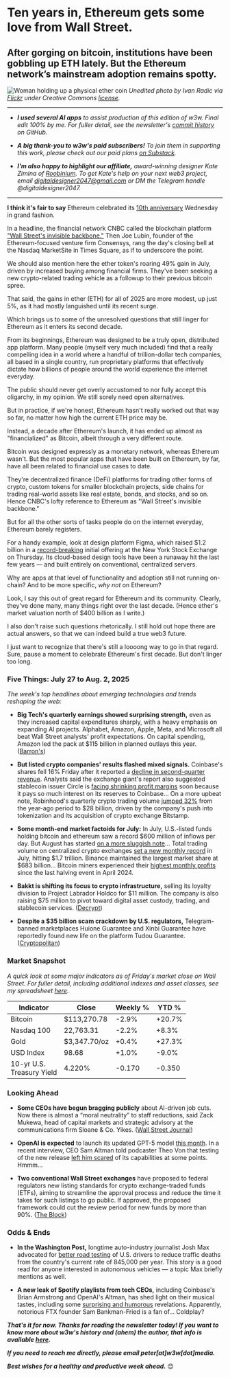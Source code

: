 # Ten years in, Ethereum gets some love from Wall Street.
## After gorging on bitcoin, institutions have been gobbling up ETH lately. But the Ethereum network’s mainstream adoption remains spotty.

![Woman holding up a physical ether coin](https://w3w.news/img/eth-1920.jpg)
*Unedited photo by Ivan Radic via [Flickr](https://www.flickr.com/people/26344495@N05/) under Creative Commons [license](https://creativecommons.org/licenses/by/2.0/).*

<hr>

- _**I used several AI apps** to assist production of this edition of w3w. Final edit 100% by me. For fuller detail, see the newsletter's [commit history](https://github.com/peteramckay/w3wnewsletter/commits) on GitHub._

- _**A big thank-you to w3w's paid subscribers!** To join them in supporting this work, please check out our paid plans [on Substack](https://w3wnews.substack.com/subscribe)._

- _**I'm also happy to highlight our affiliate,** award-winning designer Kate Zimina of [Roobinium](https://dribbble.com/roobinium). To get Kate's help on your next web3 project, email digitaldesigner2047@gmail.com or DM the Telegram handle @digitaldesigner2047._

<hr>

**I think it's fair to say** Ethereum celebrated its [10th anniversary](https://www.theblock.co/post/364947/10-years-on-ethereum-has-rebuilt-itself-time-and-again-without-compromising-on-its-values-community-members-say) Wednesday in grand fashion.

In a headline, the financial network CNBC called the blockchain platform ["Wall Street's invisible backbone."](https://www.cnbc.com/2025/08/02/ethereum-turns-10-from-scrappy-experiment-to-wall-streets-invisible-backbone.html) Then Joe Lubin, founder of the Ethereum-focused venture firm Consensys, rang the day's closing bell at the Nasdaq MarketSite in Times Square, as if to underscore the point.

We should also mention here the ether token's roaring 49% gain in July, driven by increased buying among financial firms. They've been seeking  a new crypto-related trading vehicle as a followup to their previous bitcoin spree.

That said, the gains in ether (ETH) for all of 2025 are more modest, up just 5%, as it had mostly languished until its recent surge.

Which brings us to some of the unresolved questions that still linger for Ethereum as it enters its second decade.

From its beginnings, Ethereum was designed to be a truly open, distributed app platform. Many people (myself very much included) find that a really compelling idea in a world where a handful of trillion-dollar tech companies, all based in a single country, run proprietary platforms that effectively dictate how billions of people around the world experience the internet everyday.

The public should never get overly accustomed to nor fully accept this oligarchy, in my opinion. We still sorely need open alternatives.

But in practice, if we're honest, Ethereum hasn't really worked out that way so far, no matter how high the current ETH price may be.

Instead, a decade after Ethereum's launch, it has ended up almost as "financialized" as Bitcoin, albeit through a very different route.

Bitcoin was designed expressly as a monetary network, whereas Ethereum wasn't. But the most popular apps that have been built on Ethereum, by far, have all been related to financial use cases to date.

They're decentralized finance (DeFi) platforms for trading other forms of crypto, custom tokens for smaller blockchain projects, side chains for trading real-world assets like real estate, bonds, and stocks, and so on. Hence CNBC's lofty reference to Ethereum as "Wall Street's invisible backbone."

But for all the other sorts of tasks people do on the internet everyday, Ethereum barely registers.

For a handy example, look at design platform Figma, which raised $1.2 billion in a [record-breaking](https://www.marketwatch.com/story/figma-prices-ipo-at-33-a-share-raising-1-2-billion-b8df6eca) initial offering at the New York Stock Exchange on Thursday. Its cloud-based design tools have been a runaway hit the last few years — and built entirely on conventional, centralized servers.

Why are apps at that level of functionality and adoption still not running on-chain? And to be more specific, *why not* on Ethereum?

Look, I say this out of great regard for Ethereum and its community. Clearly, they've done many, many things right over the last decade. (Hence ether's market valuation north of $400 billion as I write.)

I also don't raise such questions rhetorically. I still hold out hope there are actual answers, so that we can indeed build a true web3 future.

I just want to recognize that there's still a loooong way to go in that regard. Sure, pause a moment to celebrate Ethereum's first decade. But don't linger too long.

<!--

- Ethereum has reached a milestone, celebrating its 10-year anniversary with a remarkable 1.2 million percent increase in value since its initial coin offering in 2014. Despite facing numerous challenges, including the DAO hack, regulatory hurdles, and scalability issues, Ethereum has consistently demonstrated its resilience and adaptability, solidifying its position as a foundational platform for the next generation of financial systems. ([The Block]) <!-- Draft news summary by Leo/Llama 3.1 8B
- Ethereum treasury companies have rapidly accumulated over 1% of all circulating ETH in just two months, with some analysts predicting a tenfold growth could push prices past $4,000. This rapid accumulation is attributed to institutions' desire to capitalize on regulatory inefficiencies and potential staking rewards, although Bernstein analysts note that these companies also face unique risks such as liquidity and smart contract risks. ([Decrypt](https://decrypt.co/332281/ethereum-treausry-10-percent-all-eth-standard-chartered)) <!-- Draft news summary by Leo/Llama 3.1 8B

- SharpLink Gaming, a Minnesota-based Ethereum treasury firm, has significantly increased its Ethereum holdings in July, acquiring $780 million worth of the cryptocurrency and solidifying its position as one of the largest holders of Ethereum. This strategic move is part of the company's plan to boost shareholder value by acquiring more Ethereum per fully diluted share. ([Decrypt](https://decrypt.co/332334/sharplink-gaming-drops-780-million-ethereum-july))

- Polygon, a leading Ethereum Layer 2 platform, suffered a one-hour outage due to a consensus bug that occurred when a validator left the network. The bug was promptly patched, and the network has since returned to normal, although users may still experience disruptions accessing various apps due to ongoing RPC issues. ([The Block](https://www.theblock.co/post/364913/polygon-suffers-hour-long-outage-weeks-after-complex-hard-fork)) <!-- Draft news summary by Leo/Llama 3.1 8B

Ex-TikTok employee Kate Cassidy talked about "Dead Internet" theory: https://www.youtube.com/watch?v=2fwgtIJXAvk&t=40s

Researcher pitches "lean" development roadmap for Ethereum, including changes to quantum-proof the network. https://cointelegraph.com/news/justin-drake-proposes-lean-ethereum



<hr>

[![affiliate banner ad](https://w3w.news/img/affiliate-kz-letter.png)](
https://dribbble.com/roobinium)

<hr>

-->


### Five Things: July 27 to Aug. 2, 2025


*The week's top headlines about emerging technologies and trends reshaping the web:*


- **Big Tech's quarterly earnings showed surprising strength,** even as they increased capital expenditures sharply, with a heavy emphasis on expanding AI projects. Alphabet, Amazon, Apple, Meta, and Microsoft all beat Wall Street analysts' profit expectations. On capital spending, Amazon led the pack at $115 billion in planned outlays this year. ([Barron's](https://news.google.com/read/CBMifEFVX3lxTE4wb3BsQWg0YzZhSTEwWEQyeUNsQklZV045S20wV2Z5emlOdXV0c3o3VzNMWnYydDJiOGE2cGVleENIdU1QQW1LZm5uY3ViMmE5dm10OWhuYUsxZy1FcFgtTkZzU2lXVGpuUE5BLUFOX0tjSnVxVGEzRmZ0ckI?hl=en-US&gl=US&ceid=US%3Aen))

- **But listed crypto companies' results flashed mixed signals.**  Coinbase's shares fell 16% Friday after it reported a [decline in second-quarter revenue](https://www.theblock.co/post/365138/coinbase-reports-data-theft-cost-307-million-as-spot-volumes-and-revenue-dip-in-q2). Analysts said the exchange giant's report also suggested stablecoin issuer Circle is [facing shrinking profit margins](https://www.theblock.co/post/365302/coinbases-q2-earnings-point-to-shrinking-usdc-margins-for-circle-mizuho-says) soon because it pays so much interest on its reserves to Coinbase... On a more upbeat note, Robinhood's quarterly crypto trading volume [jumped 32%](https://www.theblock.co/post/364887/robinhoods-q2-crypto-volume-tokenization-bitstamp-deal) from the year-ago period to $28 billion, driven by the company's push into tokenization and its acquisition of crypto exchange Bitstamp.

- **Some month-end market factoids for July:** In July, U.S.-listed funds holding bitcoin and ethereum saw a record $600 million of inflows per day. But August has started [on a more sluggish note](https://www.theblock.co/post/365325/us-crypto-etfs-open-august-with-largest-outflows-in-months-following-record-breaking-july)... Total trading volume on centralized crypto exchanges [set a new monthly record](https://www.theblock.co/post/365199/crypto-exchange-volume-july) in July, hitting $1.7 trillion. Binance maintained the largest market share at $683 billion... Bitcoin miners experienced their [highest monthly profits](https://decrypt.co/333229/bitcoin-miner-profits-highest-monthly-mark-halving-jp-morgan) since the last halving event in April 2024.

- **Bakkt is shifting its focus to crypto infrastructure,** selling its loyalty division to Project Labrador Holdco for $11 million. The company is also raising $75 million to pivot toward digital asset custody, trading, and stablecoin services. ([Decrypt](https://decrypt.co/332368/bakkt-sheds-loyalty-division-as-it-doubles-down-on-crypto))

- **Despite a $35 billion scam crackdown by U.S. regulators,** Telegram-banned marketplaces Huione Guarantee and Xinbi Guarantee have reportedly found new life on the platform Tudou Guarantee. ([Cryptopolitan](https://www.cryptopolitan.com/telegram-banned-35b-scam-marketplaces-life/))

### Market Snapshot

*A quick look at some major indicators as of Friday's market close on Wall Street. For fuller detail, including additional indexes and asset classes, see my spreadsheet [here](https://docs.google.com/spreadsheets/d/11XuSerOv1DG7vFWAkwoXehOe4G4xDMm6LSNL7SAL4vA/edit?usp=sharing).*

<table>



  <thead>
    <tr>
      <th>Indicator</th>
      <th>Close</th>
      <th>Weekly %</th>
      <th>YTD %</th>
    </tr>
  </thead>

  <tbody>
   <tr>
     <td>Bitcoin</td>
     <td>$113,270.78</td>
     <td>-2.9%</td>
     <td>+20.7%</td>
   </tr>

   <tr>
     <td>Nasdaq 100</td>
     <td>22,763.31</td>
     <td>-2.2%</td>
     <td>+8.3%</td>
   </tr>

   <tr>
     <td>Gold</td>
     <td>$3,347.70/oz</td>
     <td>+0.4%</td>
     <td>+27.3%</td>
   </tr>

   <tr>
     <td>USD Index</td>
     <td>98.68</td>
     <td>+1.0%</td>
     <td>-9.0%</td>
   </tr>

   <tr>
     <td>10-yr U.S.<br> Treasury Yield</td>
     <td>4.220%</td>
     <td>-0.170</td>
     <td>-0.350</td>
   </tr>

</tbody>
</table>


### Looking Ahead

- **Some CEOs have begun bragging publicly** about AI-driven job cuts. Now there is almost a “moral neutrality” to staff reductions, said Zack Mukewa, head of capital markets and strategic advisory at the communications firm Sloane & Co. Yikes. ([Wall Street Journal](https://www.wsj.com/lifestyle/careers/layoff-business-strategy-reduce-staff-11796d66?st=2QS96N&reflink=desktopwebshare_permalink))

- **OpenAI is expected** to launch its updated GPT-5 model [this month](https://www.theverge.com/notepad-microsoft-newsletter/712950/openai-gpt-5-model-release-date-notepad). In a recent interview, CEO Sam Altman told podcaster Theo Von that testing of the new release [left him scared](https://www.youtube.com/watch?v=aYn8VKW6vXA) of its capabilities at some points. Hmmm...

- **Two conventional Wall Street exchanges** have proposed to federal regulators new listing standards for crypto exchange-traded funds (ETFs), aiming to streamline the approval process and reduce the time it takes for such listings to go public. If approved, the proposed framework could cut the review period for new funds by more than 90%. ([The Block](https://www.theblock.co/post/364923/cboe-bzx-proposes-streamline-crypto-etf-approvals-to-the-sec))

### Odds & Ends

- **In the Washington Post,** longtime auto-industry journalist Josh Max advocated for [better road testing](https://www.washingtonpost.com/opinions/2025/07/28/highway-deaths-reduce-drivers-ed/) of U.S. drivers to reduce traffic deaths from the country's current rate of 845,000 per year. This story is a good read for anyone interested in autonomous vehicles — a topic Max briefly mentions as well.

- **A new leak of Spotify playlists from tech CEOs,** including Coinbase's Brian Armstrong and OpenAI's Altman, has shed light on their musical tastes, including some [surprising and humorous](https://decrypt.co/333124/sbf-loves-coldplay-crypto-and-ai-leaders-spotify-playlists-leaked) revelations. Apparently, notorious FTX founder Sam Bankman-Fried is a fan of... Coldplay?

_**That's it for now. Thanks for reading the newsletter today! If you want to know more about w3w's history and (ahem) the author, that info is available [here](https://w3wnews.substack.com/about).**_

_**If you need to reach me directly, please email peter[at]w3w[dot]media.**_

_**Best wishes for a healthy and productive week ahead.**_ 😊
